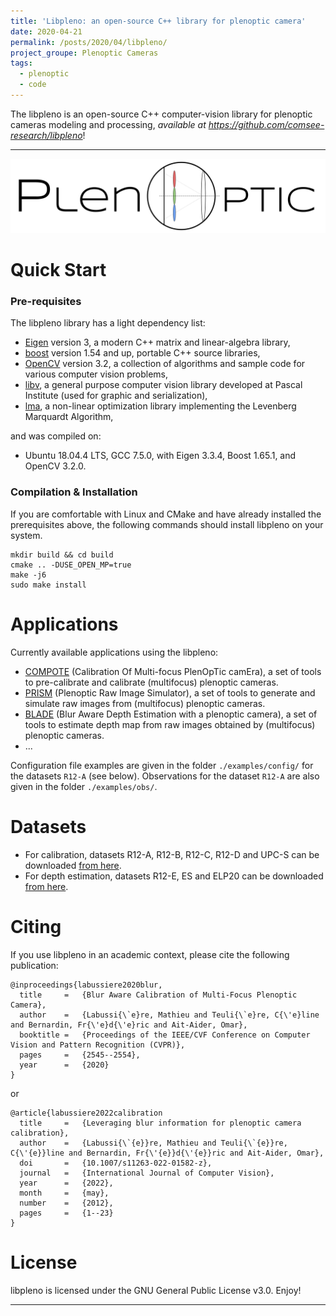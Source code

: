 ```yaml
---
title: 'Libpleno: an open-source C++ library for plenoptic camera'
date: 2020-04-21
permalink: /posts/2020/04/libpleno/
project_groupe: Plenoptic Cameras
tags:
  - plenoptic
  - code
---
```


The libpleno is an open-source C++ computer-vision library for plenoptic cameras modeling and processing, _available at <https://github.com/comsee-research/libpleno>_!

---
![banner-logo](/images/publications/banner-plenoptic.png)


Quick Start
===========

### Pre-requisites

The libpleno library has a light dependency list:

 * [Eigen] version 3, a modern C++ matrix and linear-algebra library,
 * [boost] version 1.54 and up, portable C++ source libraries,
 * [OpenCV] version 3.2, a collection of algorithms and sample code for various computer vision problems,
 * [libv], a general purpose computer vision library developed at Pascal Institute (used for graphic and serialization),
 * [lma], a non-linear optimization library implementing the Levenberg Marquardt Algorithm,
 
and was compiled on:
  * Ubuntu 18.04.4 LTS, GCC 7.5.0, with Eigen 3.3.4, Boost 1.65.1, and OpenCV 3.2.0.
  
### Compilation & Installation 

If you are comfortable with Linux and CMake and have already installed the prerequisites above, the following commands should install libpleno on your system.

```
mkdir build && cd build
cmake .. -DUSE_OPEN_MP=true
make -j6
sudo make install
```

Applications
============

Currently available applications using the libpleno:
 * [COMPOTE](https://github.com/comsee-research/compote) (Calibration Of Multi-focus PlenOpTic camEra), a set of tools to pre-calibrate and calibrate (multifocus) plenoptic cameras.
 * [PRISM](https://github.com/comsee-research/prism) (Plenoptic Raw Image Simulator), a set of tools to generate and simulate raw images from (multifocus) plenoptic cameras.
 * [BLADE](https://github.com/comsee-research/blade) (Blur Aware Depth Estimation with a plenoptic camera), a set of tools to estimate depth map from raw images obtained by (multifocus) plenoptic cameras.
 * ...
 
Configuration file examples are given in the folder `./examples/config/` for the datasets `R12-A` (see below).
Observations for the dataset `R12-A` are also given in the folder `./examples/obs/`.
 
Datasets
========

* For calibration, datasets R12-A, R12-B, R12-C, R12-D and UPC-S can be downloaded [from here](https://github.com/comsee-research/plenoptic-datasets).
* For depth estimation, datasets R12-E, ES and ELP20 can be downloaded [from here](https://github.com/comsee-research/plenoptic-datasets).

Citing
======

If you use libpleno in an academic context, please cite the following publication:

	@inproceedings{labussiere2020blur,
	  title 	=	{Blur Aware Calibration of Multi-Focus Plenoptic Camera},
	  author	=	{Labussi{\`e}re, Mathieu and Teuli{\`e}re, C{\'e}line and Bernardin, Fr{\'e}d{\'e}ric and Ait-Aider, Omar},
	  booktitle	=	{Proceedings of the IEEE/CVF Conference on Computer Vision and Pattern Recognition (CVPR)},
	  pages		=	{2545--2554},
	  year		=	{2020}
	}
	
or 

	@article{labussiere2022calibration
	  title		=	{Leveraging blur information for plenoptic camera calibration},
	  author	=	{Labussi{\`{e}}re, Mathieu and Teuli{\`{e}}re, C{\'{e}}line and Bernardin, Fr{\'{e}}d{\'{e}}ric and Ait-Aider, Omar},
	  doi		=	{10.1007/s11263-022-01582-z},
	  journal	=	{International Journal of Computer Vision},
	  year		=	{2022},
	  month		=	{may},
	  number	=	{2012},
	  pages		=	{1--23}
	}


License
=======

libpleno is licensed under the GNU General Public License v3.0. Enjoy!

[Ubuntu]: http://www.ubuntu.com
[CMake]: http://www.cmake.org
[CMake documentation]: http://www.cmake.org/cmake/help/cmake2.6docs.html
[git]: http://git-scm.com
[Eigen]: http://eigen.tuxfamily.org
[libv]: http://gitlab.ip.uca.fr/libv/libv
[lma]: http://gitlab.ip.uca.fr/libv/lma
[OpenCV]: https://opencv.org/
[Doxygen]: http://www.stack.nl/~dimitri/doxygen/
[boost]: http://www.boost.org/

---
